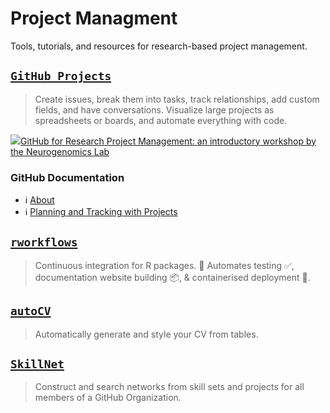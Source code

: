 # Project Managment

Tools, tutorials, and resources for research-based project management.


## [`GitHub Projects`](https://github.com/features/issues)
> Create issues, break them into tasks, track relationships, add custom fields, and have conversations. Visualize large projects as spreadsheets or boards, and automate everything with code.

<a href=""><img src="https://img.youtube.com/vi/zTNDo4PGTds/0.jpg">GitHub for Research Project Management: an introductory workshop by the Neurogenomics Lab</a> 

### GitHub Documentation  
- ℹ️ [About](https://docs.github.com/en/issues/planning-and-tracking-with-projects/learning-about-projects/about-projects)
- ℹ️ [Planning and Tracking with Projects](https://docs.github.com/en/issues/planning-and-tracking-with-projects)

## [`rworkflows`](https://github.com/neurogenomics/rworkflows)  
> Continuous integration for R packages. 🔀 Automates testing ✅, documentation website building 📦, & containerised deployment 🐳.

## [`autoCV`](https://github.com/bschilder/autoCV)  
> Automatically generate and style your CV from tables.

## [`SkillNet`](https://github.com/neurogenomics/SkillNet)  
> Construct and search networks from skill sets and projects for all members of a GitHub Organization.

